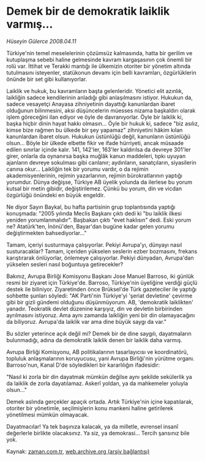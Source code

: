 # Demek bir de demokratik laiklik varmış...

*Hüseyin Gülerce 2008.04.11*

<tr><td class="metin" colspan="2" style="padding-top: 20px; padding-left: 5px; padding-right: 10px;">Türkiye'nin temel meselelerinin çözümsüz kalmasında, hatta bir gerilim ve kutuplaşma sebebi haline gelmesinde kavram kargaşasının çok önemli bir rolü var. İttihat ve Terakki mantığı ile ülkemizin otoriter bir yönetim altında tutulmasını isteyenler, statükonun devamı için belli kavramları, özgürlüklerin önünde bir set gibi kullanıyorlar.</td></tr><tr><td class="metin" colspan="2" style="padding-top: 20px; padding-left: 5px; padding-right: 10px;"><p> Laiklik ve hukuk, bu kavramların başta gelenleridir. Yönetici elit azınlık, laikliğin sadece kendilerinin anladığı gibi anlaşılmasını istiyor. Hukukun da, sadece vesayetçi Anayasa zihniyetinin dayattığı kanunlardan ibaret olduğunun bilinmesini, aksi düşüncelerin müesses nizama başkaldırı olarak işlem göreceğini ilan ediyor ve öyle de davranıyorlar. Öyle bir laiklik ki, başka hiçbir dinin hayat hakkı olmasın... Öyle bir hukuk ki, sadece "biz asılız, kimse bize rağmen bu ülkede bir şey yapamaz" zihniyetini hâkim kılan kanunlardan ibaret olsun. Hukukun üstünlüğü değil, kanunların üstünlüğü olsun... Böyle bir ülkede elbette fikir ve ifade hürriyeti, ancak müsaade edilen sınırlar içinde kalır. 141, 142'ler, 163'ler kaldırılsa da devreye 301'ler girer, onlarla da oynanırsa başka muğlâk kanun maddeleri, tıpkı uyuyan ajanların devreye sokulması gibi canlanır; aydınların, sanatçıların, siyasilerin canına okur... Laikliğin tek bir yorumu vardır, o da rejimin akademisyenlerinin, rejimin yazarlarının, rejimin bürokratlarının yaptığı yorumdur. Dünya değişse, Türkiye AB üyelik yolunda da ilerlese bu yorum kutsal bir metin gibidir, değiştirilemez. Çünkü bu yorum, din ve vicdan özgürlüğü önündeki en büyük engeldir. 
<p> Ne diyor Sayın Baykal, bu hafta partisinin grup toplantısında yaptığı konuşmada: "2005 yılında Meclis Başkanı çıktı dedi ki "bu laiklik ilkesi yeniden yorumlanmalıdır". Başbakan çıktı "evet haklısın" dedi. Eski yorum ne? Atatürk'ten, İnönü'den, Bayar'dan bugüne kadar gelen yorumu değiştirmekten bahsediyorlar..."
<p> Tamam, içeriyi susturmaya çalışıyorlar. Pekiyi Avrupa'yı, dünyayı nasıl susturacaklar? Tamam, içeriden yükselen seslerin ezber bozmasını, frekans karıştırarak önlüyorlar, önlemeye çalışıyorlar. Pekiyi dünyadan, Avrupa'dan yükselen sesleri nasıl boğuntuya getirecekler?
<p> Bakınız, Avrupa Birliği Komisyonu Başkanı Jose Manuel Barroso, iki günlük resmi bir ziyaret için Türkiye'de. Barroso, Türkiye'nin üyeliğine verdiği güçlü destek ile biliniyor. Ziyaretinden önce Brüksel'de Türk gazeteciler ile yaptığı sohbette şunları söyledi: "AK Parti'nin Türkiye'yi 'şeriat devletine' çevirme gibi bir gizli gündemi olduğunu düşünmüyorum. AB, 'demokratik laiklikten' yanadır. Teokratik devlet düzenine karşıyız, din ve devletin birbirinden ayrılmasını istiyoruz. Ama aynı zamanda laikliğin yeni bir din olamayacağını da biliyoruz. Avrupa'da laiklik var ama dine büyük saygı da var."
<p> Bu sözler yeterince açık değil mi? Demek bir de dine saygılı, dayatmaların bulunmadığı, adına da demokratik laiklik denen bir laiklik daha varmış. 
<p> Avrupa Birliği Komisyonu, AB politikalarının tasarlayıcısı ve koordinatörü, topluluk anlaşmalarının koruyucusu, yani Avrupa Birliği'nin yürütme organı. Barroso'nun, Kanal D'de söyledikleri bir kararlılığın ifadesidir:
<p> "Nasıl ki zorla bir din dayatmak mümkün değilse aynı şekilde sekülerlik ya da laiklik de zorla dayatılamaz. Askerî yoldan, ya da mahkemeler yoluyla olsun..."
<p> Demek aslında gerçekler apaçık ortada. Artık Türkiye'nin içine kapatılarak, otoriter bir yönetimle, seçilmişlerin konu mankeni haline getirilerek yönetilmesi mümkün olmayacak.
<p> Dayatmacılar! Ya tek başınıza kalacak, ya da milletle, evrensel insanî değerlerle birlikte olacaksınız. Ya siz, ya demokrasi... Tercih şansınız bile yok.<br/></p></p></p></p></p></p></p></p></p></td></tr>

Kaynak: [zaman.com.tr](http://zaman.com.tr/yazar.do?yazino=675890), [web.archive.org (arşiv bağlantısı)](http://web.archive.org/web/20080804133228/http://www.zaman.com.tr:80/yazar.do?yazino=675890)
